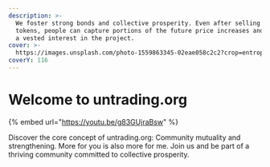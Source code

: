 ```yaml
---
description: >-
  We foster strong bonds and collective prosperity. Even after selling their
  tokens, people can capture portions of the future price increases and maintain
  a vested interest in the project.
cover: >-
  https://images.unsplash.com/photo-1559863345-02eae058c2c2?crop=entropy&cs=srgb&fm=jpg&ixid=M3wxOTcwMjR8MHwxfHNlYXJjaHwyfHxoYXBweSUyMHdvbWFufGVufDB8fHx8MTY4Nzc5MDk1OXww&ixlib=rb-4.0.3&q=85
coverY: 116
---
```


# Welcome to untrading.org

{% embed url="https://youtu.be/g83GUjraBsw" %}

Discover the core concept of untrading.org: Community mutuality and strengthening. More for you is also more for me. Join us and be part of a thriving community committed to collective prosperity.
